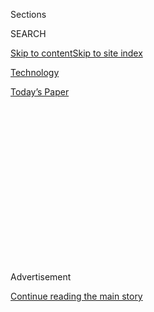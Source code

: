 <div id="app">

<div>

<div>

<div>

<div class="NYTAppHideMasthead css-1q2w90k e1suatyy0">

<div class="section css-ui9rw0 e1suatyy2">

<div class="css-eph4ug er09x8g0">

<div class="css-6n7j50">

</div>

<span class="css-1dv1kvn">Sections</span>

<div class="css-10488qs">

<span class="css-1dv1kvn">SEARCH</span>

</div>

[Skip to content](#site-content)[Skip to site
index](#site-index)

</div>

<div id="masthead-section-label" class="css-1wr3we4 eaxe0e00">

[Technology](https://www.nytimes.com/section/technology)

</div>

<div class="css-10698na e1huz5gh0">

</div>

</div>

<div id="masthead-bar-one" class="section hasLinks css-15hmgas e1csuq9d3">

<div class="css-uqyvli e1csuq9d0">

</div>

<div class="css-1uqjmks e1csuq9d1">

</div>

<div class="css-9e9ivx">

[](https://myaccount.nytimes.com/auth/login?response_type=cookie&client_id=vi)

</div>

<div class="css-1bvtpon e1csuq9d2">

[Today’s
Paper](https://www.nytimes.com/section/todayspaper)

</div>

</div>

</div>

</div>

<div data-aria-hidden="false">

<div id="site-content" data-role="main">

<div>

<div class="css-1aor85t" style="opacity:0.000000001;z-index:-1;visibility:hidden">

<div class="css-1hqnpie">

<div class="css-epjblv">

<span class="css-17xtcya">[Technology](/section/technology)</span><span class="css-x15j1o">|</span><span class="css-fwqvlz">Microsoft
Said to Be in Talks to Buy TikTok, as Trump Weighs Curtailing
App</span>

</div>

<div class="css-k008qs">

<div class="css-1iwv8en">

<span class="css-18z7m18"></span>

<div>

</div>

</div>

<span class="css-1n6z4y">https://nyti.ms/3ffaaHO</span>

<div class="css-1705lsu">

<div class="css-4xjgmj">

<div class="css-4skfbu" data-role="toolbar" data-aria-label="Social Media Share buttons, Save button, and Comments Panel with current comment count" data-testid="share-tools">

  - 
  - 
  - 
  - 
    
    <div class="css-6n7j50">
    
    </div>

  - 
  - 

</div>

</div>

</div>

</div>

</div>

</div>

<div id="NYT_TOP_BANNER_REGION" class="css-13pd83m">

</div>

<div id="top-wrapper" class="css-1sy8kpn">

<div id="top-slug" class="css-l9onyx">

Advertisement

</div>

[Continue reading the main
story](#after-top)

<div class="ad top-wrapper" style="text-align:center;height:100%;display:block;min-height:250px">

<div id="top" class="place-ad" data-position="top" data-size-key="top">

</div>

</div>

<div id="after-top">

</div>

</div>

<div>

<div id="sponsor-wrapper" class="css-1hyfx7x">

<div id="sponsor-slug" class="css-19vbshk">

Supported by

</div>

[Continue reading the main
story](#after-sponsor)

<div id="sponsor" class="ad sponsor-wrapper" style="text-align:center;height:100%;display:block">

</div>

<div id="after-sponsor">

</div>

</div>

<div class="css-186x18t">

</div>

<div class="css-1vkm6nb ehdk2mb0">

# Microsoft Said to Be in Talks to Buy TikTok, as Trump Weighs Curtailing App

</div>

The discussions come as TikTok’s ownership by a Chinese company is under
scrutiny by the White House and lawmakers.

<div class="css-79elbk" data-testid="photoviewer-wrapper">

<div class="css-z3e15g" data-testid="photoviewer-wrapper-hidden">

</div>

<div class="css-1a48zt4 ehw59r15" data-testid="photoviewer-children">

![<span class="css-16f3y1r e13ogyst0" data-aria-hidden="true">Trump
administration officials have been concerned that TikTok poses a threat
to national
security.</span><span class="css-cnj6d5 e1z0qqy90" itemprop="copyrightHolder"><span class="css-1ly73wi e1tej78p0">Credit...</span><span><span>Andrew
Kelly/Reuters</span></span></span>](https://static01.nyt.com/images/2020/08/01/business/31JPtiktok-print/merlin_170133723_92af7f95-2132-4ee6-bc4d-638fcf0dc8cd-articleLarge.jpg?quality=75&auto=webp&disable=upscale)

</div>

</div>

<div class="css-18e8msd">

<div class="css-otjvjh epjyd6m0">

<div class="css-nmf14i ey68jwv0" data-aria-hidden="true">

[![Mike
Isaac](https://static01.nyt.com/images/2018/02/16/multimedia/author-mike-isaac/author-mike-isaac-thumbLarge.jpg
"Mike Isaac")](https://www.nytimes.com/by/mike-isaac)[![Ana
Swanson](https://static01.nyt.com/images/2018/12/10/multimedia/author-ana-swanson/author-ana-swanson-thumbLarge.png
"Ana Swanson")](https://www.nytimes.com/by/ana-swanson)[![Alan
Rappeport](https://static01.nyt.com/images/2018/06/12/multimedia/author-alan-rappeport/author-alan-rappeport-thumbLarge-v2.png
"Alan Rappeport")](https://www.nytimes.com/by/alan-rappeport)

</div>

<div class="css-1baulvz">

By [<span class="css-1baulvz" itemprop="name">Mike
Isaac</span>](https://www.nytimes.com/by/mike-isaac),
[<span class="css-1baulvz" itemprop="name">Ana
Swanson</span>](https://www.nytimes.com/by/ana-swanson) and
[<span class="css-1baulvz last-byline" itemprop="name">Alan
Rappeport</span>](https://www.nytimes.com/by/alan-rappeport)

</div>

</div>

  - 
    
    <div class="css-ld3wwf e16638kd2">
    
    July 31,
    2020
    
    </div>

  - 
    
    <div class="css-4xjgmj">
    
    <div class="css-d8bdto" data-role="toolbar" data-aria-label="Social Media Share buttons, Save button, and Comments Panel with current comment count" data-testid="share-tools">
    
      - 
      - 
      - 
      - 
        
        <div class="css-6n7j50">
        
        </div>
    
      - 
      - 
    
    </div>
    
    </div>

</div>

</div>

<div class="section meteredContent css-1r7ky0e" name="articleBody" itemprop="articleBody">

<div class="css-1fanzo5 StoryBodyCompanionColumn">

<div class="css-53u6y8">

SAN FRANCISCO — TikTok, the Chinese-owned video app that has been under
scrutiny from the Trump administration, is in talks to sell itself to
Microsoft and other companies as President Trump weighs harsh actions
against the business, including forcing TikTok to divorce itself from
its parent company, ByteDance, said people with knowledge of the
discussions.

The powerful Committee on Foreign Investment in the United States, or
Cfius, has been examining ByteDance’s 2017 purchase of Musical.ly, an
app that eventually morphed to become TikTok. The committee has decided
to order ByteDance to divest TikTok, and the government is engaged in
negotiations over the terms of the separation, according to a person
familiar with the administration’s plans, who spoke on the condition of
anonymity. White House officials have said TikTok may pose a national
security threat because of its Chinese ownership.

On Friday, Treasury Secretary Steven T. Mnuchin, who leads the
committee, briefed the president on the divestment plan. But it remains
unclear what the president will do, including whether the U.S. would
apply a divestment order to all of TikTok’s American operations and
whether its actions would affect the app’s global business as well.

Mr. Trump is weighing several other courses of action, including an
executive order that could use the vast powers of the International
Emergency Economic Powers Act to bar certain foreign apps from American
app stores. The Trump administration has also considered whether to add
TikTok’s parent to a so-called “entity list,” which would prevent it
from purchasing American products and services without a special
license, said people with knowledge of the matter. Discussions are
expected to continue into this weekend.

</div>

</div>

<div class="css-1fanzo5 StoryBodyCompanionColumn">

<div class="css-53u6y8">

In his comments on Friday, Mr. Trump told reporters that there were “a
couple of options” with TikTok, including “banning” it. He added, “But a
lot of things are happening, so we’ll see what happens. But we are
looking at a lot of alternatives with respect to TikTok.”

Later on Friday, Mr. Trump said he planned to take action as soon as
Saturday. He added that he was not leaning toward allowing an American
company to buy TikTok’s U.S. operations.

It’s unclear how advanced TikTok’s talks to sell itself to Microsoft and
other companies are, but changing ownership is crucial for the app. The
United States is one of TikTok’s major markets, so continued operations
in the country are a priority.

TikTok has discussed other scenarios to alleviate concerns by U.S.
officials. In one scenario, non-Chinese investors like Sequoia Capital,
SoftBank and General Atlantic could [purchase a majority stake in the
app from
ByteDance](https://www.nytimes.com/2020/07/23/business/dealbook/tiktok-bytedance-investors-trump.html),
people familiar with the discussions have said.

Any deal would likely be expensive. ByteDance’s valuation recently stood
at around $100 billion, according to the research firm PitchBook.

</div>

</div>

<div class="css-1fanzo5 StoryBodyCompanionColumn">

<div class="css-53u6y8">

In a statement, TikTok did not address Mr. Trump’s comments or any deal
talks. A spokeswoman said the app was confident in its long-term success
and that it was committed to protecting the privacy and safety of its
creators so they could “bring joy to families.”

Microsoft declined to comment.

The discussions between Microsoft and TikTok were earlier reported by
Fox Business. Bloomberg earlier reported that President Trump was poised
to announce an order to force ByteDance to sell TikTok’s U.S.
operations.

The developments reflect the increasing pressure on TikTok. For months,
lawmakers and the Trump administration have questioned whether the app
is susceptible to influence from the Chinese government, including
potential requests to censor material shared on the platform or to share
American user data with Chinese officials.

“It is well established at this point that apps that have granular
access to user data and location and other sensitive personal data are
very much on the radar of Cfius and can cause significant national
security concerns,” said John P. Kabaelo, a lawyer who represents
companies in Cfius reviews.

TikTok generally collects similar amounts of data from mobile phones as
other social media apps, said security experts. But Christoph Hebeisen,
the director of security intelligence research at Lookout, a company
that focuses on the security of mobile devices, said U.S. officials are
concerned by the app because “if the parent company is Chinese, which it
is in this case, they are under Chinese security law.”

He added, “I don’t think it is a stretch to think if China wanted to
access that data they would have a means to do so.”

TikTok is used by more than 800 million people around the world and is
especially popular with young people. Users can easily add music and
other audio tracks to their videos, which then often travel virally
across Facebook and Twitter.

</div>

</div>

<div class="css-1fanzo5 StoryBodyCompanionColumn">

<div class="css-53u6y8">

As the app has become more popular, TikTok’s Chinese offices have
swollen to thousands of employees. The company has also maintained a
U.S. presence, with offices in New York and Los Angeles.

In response to the heightened scrutiny from Washington, TikTok in May
hired a top [Disney executive, Kevin
Mayer](https://www.nytimes.com/2020/05/18/business/media/tiktok-ceo-kevin-mayer.html)
to be its chief executive. The app has also pledged to publicly reveal
the algorithm that powers its app.

In addition, TikTok has bulked up its lobbying operation in Washington.
With help from prominent investors like SoftBank and General Atlantic,
it has hired the former head of the Internet Association, a trade group
that represents companies like Google and Facebook, and staff members
from prominent members from Congress.

The company has signed on more than 35 lobbyists, including David J.
Urban, a former West Point classmate of Secretary of State Mike Pompeo
and an ally of Mr. Trump. The company’s lobbyists have highlighted
TikTok’s American investors and Mr. Mayer’s hire.

Sensing weakness, rivals like Facebook have homed in on lawmakers’
distrust of TikTok’s Chinese ownership. Mark Zuckerberg, Facebook’s
chief executive, has said that American companies like his would suffer
if the government put them at a competitive disadvantage against TikTok.

On Wednesday, with the chief executives of Amazon, Apple, Facebook and
Google [testifying in front of
Congress](https://www.nytimes.com/2020/07/29/technology/big-tech-hearing-apple-amazon-facebook-google.html)
about their market power, Mr. Mayer defended TikTok while pledging to do
right by the U.S. government.

“The entire industry has received scrutiny, and rightly so. Yet we have
received even more scrutiny due to the company’s Chinese origins,” he
said in a
[statement](https://newsroom.tiktok.com/en-us/fair-competition-and-transparency-benefits-us-all).
“We believe it is essential to show users, advertisers, creators, and
regulators that we are responsible and committed members of the American
community that follows U.S. laws.”

</div>

</div>

<div class="css-1fanzo5 StoryBodyCompanionColumn">

<div class="css-53u6y8">

Cfius has previously ordered companies to divest their acquisitions.
Congress had expanded the panel’s purview in 2018 to include reviews of
transactions involving “sensitive user data,” The change was spurred by
concerns that foreign ownership of data gathered by apps and internet
sites could threaten national security.

In 2019, the Trump administration ordered a Chinese firm to [relinquish
its control of
Grindr](https://www.nytimes.com/2019/03/28/us/politics/grindr-china-national-security.html),
the gay dating app, concerned that China might use the information to
blackmail American officials. The Chinese company, Beijing Kunlun
Technology, [said it reached a
deal](https://www.reuters.com/article/us-grindr-m-a-investors-exclusive/exclusive-grindrs-chinese-owner-nears-deal-to-sell-gay-dating-app-sources-idUSKBN20T0IR)
with Cfius earlier this year to sell the app to an investment group, San
Vicente Acquisition LLC, though [Reuters later
reported](https://www.reuters.com/article/us-grindr-m-a-sanvicente-exclusive/exclusive-winning-bidder-for-grindr-has-ties-to-chinese-owner-idUSKBN2391AI)
that the buyer had ties to the Chinese owner.

Mike Isaac reported from San Francisco, and Ana Swanson and Alan
Rappeport from Washington. David McCabe and Julian Barnes contributed
reporting from Washington.

</div>

</div>

<div>

</div>

</div>

<div>

</div>

<div>

</div>

<div>

</div>

<div>

<div id="bottom-wrapper" class="css-1ede5it">

<div id="bottom-slug" class="css-l9onyx">

Advertisement

</div>

[Continue reading the main
story](#after-bottom)

<div id="bottom" class="ad bottom-wrapper" style="text-align:center;height:100%;display:block;min-height:90px">

</div>

<div id="after-bottom">

</div>

</div>

</div>

</div>

</div>

## Site Index

<div>

</div>

## Site Information Navigation

  - [© <span>2020</span> <span>The New York Times
    Company</span>](https://help.nytimes.com/hc/en-us/articles/115014792127-Copyright-notice)

<!-- end list -->

  - [NYTCo](https://www.nytco.com/)
  - [Contact
    Us](https://help.nytimes.com/hc/en-us/articles/115015385887-Contact-Us)
  - [Work with us](https://www.nytco.com/careers/)
  - [Advertise](https://nytmediakit.com/)
  - [T Brand Studio](http://www.tbrandstudio.com/)
  - [Your Ad
    Choices](https://www.nytimes.com/privacy/cookie-policy#how-do-i-manage-trackers)
  - [Privacy](https://www.nytimes.com/privacy)
  - [Terms of
    Service](https://help.nytimes.com/hc/en-us/articles/115014893428-Terms-of-service)
  - [Terms of
    Sale](https://help.nytimes.com/hc/en-us/articles/115014893968-Terms-of-sale)
  - [Site
    Map](https://spiderbites.nytimes.com)
  - [Help](https://help.nytimes.com/hc/en-us)
  - [Subscriptions](https://www.nytimes.com/subscription?campaignId=37WXW)

</div>

</div>

</div>

</div>
